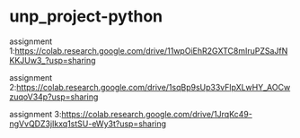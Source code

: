 # unp_project-python

assignment 1:https://colab.research.google.com/drive/11wpOiEhR2GXTC8mIruPZSaJfNKKJUw3_?usp=sharing

assignment 2:https://colab.research.google.com/drive/1sqBp9sUp33vFlpXLwHY_AOCwzuqoV34p?usp=sharing

assignment 3:https://colab.research.google.com/drive/1JrqKc49-ngVvQDZ3jIkxq1stSU-eWy3t?usp=sharing
